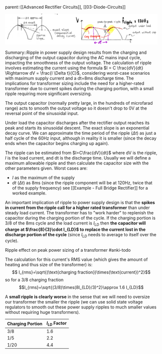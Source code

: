 parent::[[Advanced Rectifier Circuits]], [[03-Diode-Circuits]]

![](../attachments/e537d38bf76520790a7c9aabd5e15dde.png)

Summary::Ripple in power supply design results from the charging and discharging of the output capacitor during the AC mains input cycle, impacting the smoothness of the output voltage. The calculation of ripple involves estimating the current using the formula $I = C \frac{dV}{dt} \Rightarrow dV = \frac{I \Delta t}{C}$, considering worst-case scenarios with maximum supply current and a dt=8ms discharge time. The implications for transformer sizing include the need for a higher-rated transformer due to current spikes during the charging portion, with a small ripple requiring more significant oversizing.

The output capacitor (normally pretty large, in the hundreds of microfarad range) acts to smooth the output voltage so it doesn't drop to 0V at the reversal point of the sinusoidal input. 

Under load the capacitor discharges after the rectifier output reaches its peak and starts its sinusoidal descent. The exact slope is an exponential decay curve. We can approximate the time period of the ripple ($\Delta t$) as just a half cycle of the 60Hz input, although in reality it is smaller (since the decay ends when the capacitor begins charging up again). 

The ripple can be estimated from $I=C\frac{dV}{dt}$ where dV is the ripple, $I$ is the load current, and dt is the discharge time. Usually we will define a maximum allowable ripple and then calculate the capacitor size with the other parameters given. Worst cases are:
- $I$ as the maximum of the supply
- $dt$ ($\Delta t$) as 8ms (since the ripple component will be at 120Hz, twice that of the supply frequency)
see [[Example - Full Bridge Rectifier]] for a worked example.

An important implication of ripple to power supply design is that the **spikes in current from the ripple call for a higher rated transformer** than under steady load current. The transformer has to "work harder" to replenish the capacitor during the charging portion of the cycle. If the charging portion is 3/8 of the 8ms cycle and the load current is $I_{LD}$ then **the capacitor will charge at $\frac{8}{3}\cdot I_{LD}$ to replace the current lost in the discharge portion of the cycle** (since $I_{LD}$ needs to average to itself over the cycle). 

Ripple effect on peak power sizing of a transformer #anki-todo 

The calculation for this current's RMS value (which gives the amount of heating and thus size of the transformer) is:
$$ I_{rms}=\sqrt{(\text{charging fraction})\times(\text{current})^2}$$
so for a 3/8 charging fraction
$$I_{rms}=\sqrt{(3/8)\times(8I_{LD}/3)^2}\approx 1.6 I_{LD}$$

A **small ripple is clearly worse** in the sense that we will need to oversize our transformer the smaller the ripple (we can use solid state voltage regulators to smooth out these power supply ripples to much smaller values without requiring huge transformers).

| Charging Portion  | $I_{LD}$ Factor| 
| --- |---|
| 3/8 |1.6 |
| 1/5 | 2.2|
| 1/20 | 4.4|

